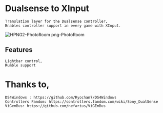 # Dualsense to XInput


    Translation layer for the Dualsense controller,
    Enables controller support in every game with XInput.

    
![HPNG2-PhotoRoom png-PhotoRoom](https://github.com/Denellyne/DualSenseToXInput/assets/56112881/45d25208-7581-42a2-9c16-9b33fd5ef58e)


## Features


    Lightbar control,
    Rumble support



# Thanks to,

    DS4Windows : https://github.com/Ryochan7/DS4Windows
    Controllers Fandom: https://controllers.fandom.com/wiki/Sony_DualSense
    ViGemBus: https://github.com/nefarius/ViGEmBus
